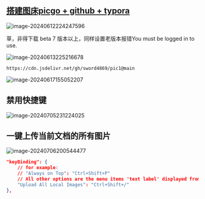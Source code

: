 ## [搭建图床picgo + github + typora](https://blog.csdn.net/xdnxl/article/details/129466060)

![image-20240612224247596](https://cdn.jsdelivr.net/gh/sword4869/pic1@main/images/202406171553828.png)

草，非得下载 beta 7 版本以上，同样设置老版本报错You must be logged in to use.

![image-20240613225216678](https://cdn.jsdelivr.net/gh/sword4869/pic1@main/images/202406171554153.png)

```
https://cdn.jsdelivr.net/gh/sword4869/pic1@main
```



![image-20240617155052207](https://cdn.jsdelivr.net/gh/sword4869/pic1@main/images/202406171550309.png)

## 禁用快捷键

![image-20240705231224025](https://cdn.jsdelivr.net/gh/sword4869/pic1@main/images/202407052312074.png)

## 一键上传当前文档的所有图片

![image-20240706200544477](https://cdn.jsdelivr.net/gh/sword4869/pic1@main/images/202407062005524.png)

```json
"keyBinding": {
    // for example: 
    // "Always on Top": "Ctrl+Shift+P"
    // All other options are the menu items 'text label' displayed from each typora menu
    "Upload All Local Images": "Ctrl+Shift+/"
},
```

